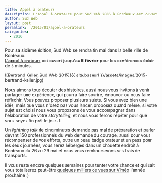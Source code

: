 ```yaml
---
title: Appel à orateurs
description: L'appel à orateurs pour Sud Web 2016 à Bordeaux est ouvert jusqu'au 5 février
author: Sud Web
layout: post
permalink:  /2016/01/appel-a-orateurs
categories:
  - 2016
---
```


Pour sa sixième édition, Sud Web se rendra fin mai dans la belle ville de Bordeaux.  
[L'appel à orateurs](https://docs.google.com/forms/d/1ciKJyvHSYDA_qK3nGBuJLMoP5UeqOpMQk5NJ631Uvko/viewform) est ouvert jusqu'au **5 février** pour les conférences éclair de 5 minutes.

![Bertrand Keller, Sud Web 2015]({{ site.baseurl }}/assets/images/2015-bertrand-keller.jpg)

Nous aimons tous écouter des histoires, aussi nous vous invitons à venir partager une expérience, qui pourra faire sourire, émouvoir ou nous faire réfléchir. Vous pouvez proposer plusieurs sujets. Si vous avez bien une idée, mais que vous n'osez pas vous lancer, proposez quand même, si votre sujet est choisi nous vous proposons de vous accompagner dans l'élaboration de votre _storytelling_, et nous vous ferons répéter pour que vous soyez fin prêt le jour J.

Un _lightning talk_ de cinq minutes demande pas mal de préparation et parler devant 150 professionnels du web demande du courage, aussi pour vous récompenser de vos efforts, outre un beau badge orateur et un pass pour les deux journées, vous serez hébergés dans un chouette endroit à Bordeaux du 26 au 29 mai et nous vous rembourserons vos frais de transports.

Il vous reste encore quelques semaines pour tenter votre chance et qui sait vous totaliserez peut-être [quelques milliers de vues sur Viméo](https://vimeo.com/sudweb/videos/page:1/sort:plays/format:detail) l'année prochaine :)
